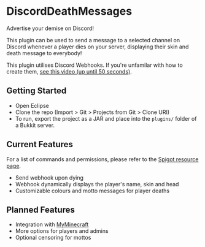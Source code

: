 # DiscordDeathMessages
Advertise your demise on Discord!

This plugin can be used to send a message to a selected
channel on Discord whenever a player dies on your server,
displaying their skin and death message to everybody!

This plugin utilises Discord Webhooks. If you're unfamilar with
how to create them, [see this video (up until 50 seconds)](https://www.youtube.com/watch?v=fKksxz2Gdnc).

## Getting Started
- Open Eclipse
- Clone the repo (Import > Git > Projects from Git > Clone URI)
- To run, export the project as a JAR and place into the `plugins/` folder of a Bukkit server.

## Current Features
For a list of commands and permissions, please refer to the [Spigot resource page]().

- Send webhook upon dying
- Webhook dynamically displays the player's name, skin and head
- Customizable colours and motto messages for player deaths

## Planned Features
- Integration with [MyMinecraft](https://top.gg/bot/793150744533925888)
- More options for players and admins
- Optional censoring for mottos
